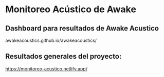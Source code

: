 # Monitoreo Acústico de Awake

## Dashboard para resultados de Awake Acustico

awakeacoustics.github.io/awakeacoustics/

## Resultados generales del proyecto:

https://monitoreo-acustico.netlify.app/


